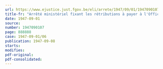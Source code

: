 ```yaml
---
url: https://www.ejustice.just.fgov.be/eli/arrete/1947/09/01/1947090107/justel
title-fr: "Arrêté ministériel fixant les rétributions à payer à l'Office national du Lait et de ses dérivés, pour la délivrance des licences de vente de produits laitiers ainsi que pour le contrôle du lait et de ses dérivés (abrogé par AM 15-04-1949, art. 6)"
date: 1947-09-01
source:
number: 1947090107
page: 888888
case: 1947-09-01/06
publication: 1947-09-08
starts:
modifies:
pdf-original:
pdf-consolidated:
---
```



